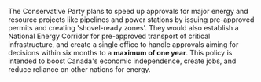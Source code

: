 The Conservative Party plans to speed up approvals for major energy and resource projects like pipelines and power stations by issuing pre-approved permits and creating 'shovel-ready zones'. They would also establish a National Energy Corridor for pre-approved transport of critical infrastructure, and create a single office to handle approvals aiming for decisions within six months to a **maximum of one year**. This policy is intended to boost Canada's economic independence, create jobs, and reduce reliance on other nations for energy.
